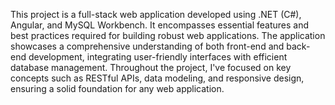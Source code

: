 This project is a full-stack web application developed using .NET (C#), Angular, and MySQL Workbench. 
It encompasses essential features and best practices required for building robust web applications. 
The application showcases a comprehensive understanding of both front-end and back-end development, integrating user-friendly interfaces with efficient database management. 
Throughout the project, I've focused on key concepts such as RESTful APIs, data modeling, and responsive design, ensuring a solid foundation for any web application.
